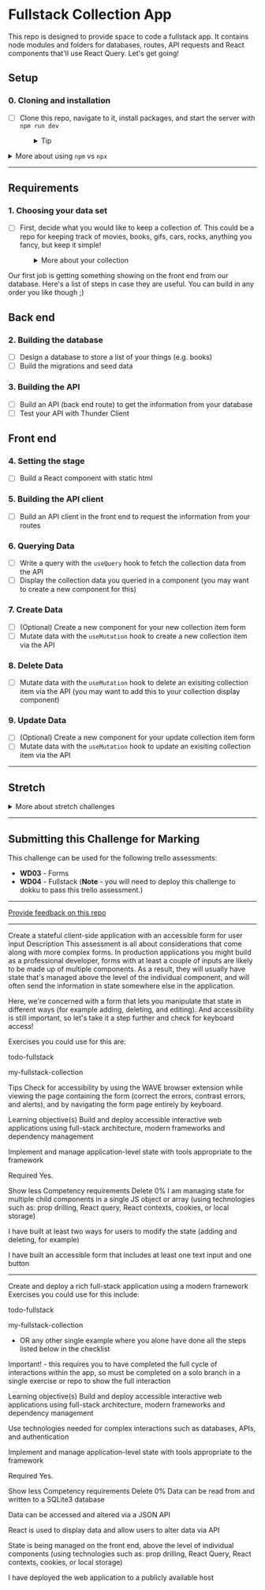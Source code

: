 # Fullstack Collection App

This repo is designed to provide space to code a fullstack app. It contains node modules and folders for databases, routes, API requests and React components that'll use React Query. Let's get going!

## Setup

### 0. Cloning and installation

- [ ] Clone this repo, navigate to it, install packages, and start the server with `npm run dev`
  <details style="padding-left: 2em">
    <summary>Tip</summary>

    You may also want to start a new branch
    ```sh
    cd my-fullstack-collection
    npm i
    git checkout -b <branchname>
    npm run dev
    ```
  </details>

<details>
  <summary>More about using <code>npm</code> vs <code>npx</code></summary>

  - When running knex, run `npm run knex <command>`, e.g. `npm run knex migrate:latest` rather than using `npx`
</details>

---

## Requirements

### 1. Choosing your data set

- [ ] First, decide what you would like to keep a collection of. This could be a repo for keeping track of movies, books, gifs, cars, rocks, anything you fancy, but keep it simple!
  <details style="padding-left: 2em">
    <summary>More about your collection</summary>

    **Note:** the aim is to have some simple data. If you think you might need more than one database table, or have lots of details you want to store, how could you simplify the information you're keeping track of? Leave more complex data until later in the project. For example, I want to keep track of books that I want to read, ones that I have read, and ones that I own. To start with though, let's keep track of the books themselves. My data might look like:

    |id|title|author|
    |---|---|---|
    | 1 | Ready Player One | Ernest Cline |
    | 2 | Throwing Rocks at the Google Bus | Douglas Rushkoff |

Our first job is getting something showing on the front end from our database. Here's a list of steps in case they are useful. You can build in any order you like though ;)

## Back end

### 2. Building the database

- [ ] Design a database to store a list of your things (e.g. books)
- [ ] Build the migrations and seed data

### 3. Building the API
- [ ] Build an API (back end route) to get the information from your database
- [ ] Test your API with Thunder Client

## Front end

### 4. Setting the stage
- [ ] Build a React component with static html

### 5. Building the API client
- [ ] Build an API client in the front end to request the information from your routes

### 6. Querying Data 
- [ ] Write a query with the `useQuery` hook to fetch the collection data from the API
- [ ] Display the collection data you queried in a component (you may want to create a new component for this)

### 7. Create Data
- [ ] (Optional) Create a new component for your new collection item form
- [ ] Mutate data with the `useMutation` hook to create a new collection item via the API 

### 8. Delete Data
- [ ] Mutate data with the `useMutation` hook to delete an exisiting collection item via the API (you may want to add this to your collection display component)

### 9. Update Data
- [ ] (Optional) Create a new component for your update collection item form
- [ ] Mutate data with the `useMutation` hook to update an exisiting collection item via the API 

---

## Stretch

<details>
  <summary>More about stretch challenges</summary>
  
  - Forms can be tough to build accessibly. First ensure all parts of your form can be reached and used with keyboard-only navigation. Then test your form page with the WAVE browser extension, and fix any accessibility issues it detects
  - Is there any complex data you chose to not include earlier or any way you could expand this dataset?
    - You might have some other information (e.g. unread books vs. read books) that should be included in your database design, and this may require adjusting your database design
  - Could you add an external API (maybe an inspirational quote in the footer?)
  - If you haven't already, CSS!
</details>

---

## Submitting this Challenge for Marking
This challenge can be used for the following trello assessments:

- **WD03** - Forms
- **WD04** - Fullstack (**Note** - you will need to deploy this challenge to dokku to pass this trello assessment.)

---
[Provide feedback on this repo](https://docs.google.com/forms/d/e/1FAIpQLSfw4FGdWkLwMLlUaNQ8FtP2CTJdGDUv6Xoxrh19zIrJSkvT4Q/viewform?usp=pp_url&entry.1958421517=my-fullstack-collection)


---

Create a stateful client-side application with an accessible form for user input
Description
This assessment is all about considerations that come along with more complex forms. In production applications you might build as a professional developer, forms with at least a couple of inputs are likely to be made up of multiple components. As a result, they will usually have state that's managed above the level of the individual component, and will often send the information in state somewhere else in the application.

Here, we're concerned with a form that lets you manipulate that state in different ways (for example adding, deleting, and editing). And accessibility is still important, so let's take it a step further and check for keyboard access!

Exercises you could use for this are:

todo-fullstack

my-fullstack-collection

Tips
Check for accessibility by using the WAVE browser extension while viewing the page containing the form (correct the errors, contrast errors, and alerts), and by navigating the form page entirely by keyboard.

Learning objective(s)
Build and deploy accessible interactive web applications using full-stack architecture, modern frameworks and dependency management

Implement and manage application-level state with tools appropriate to the framework

Required
Yes.


Show less
Competency requirements
Delete
0%
I am managing state for multiple child components in a single JS object or array (using technologies such as: prop drilling, React query, React contexts, cookies, or local storage)

I have built at least two ways for users to modify the state (adding and deleting, for example)

I have built an accessible form that includes at least one text input and one button


---


Create and deploy a rich full-stack application using a modern framework
Exercises you could use for this include:

todo-fullstack

my-fullstack-collection
- OR any other single example where you alone have done all the steps listed below in the checklist

Important! - this requires you to have completed the full cycle of interactions within the app, so must be completed on a solo branch in a single exercise or repo to show the full interaction

Learning objective(s)
Build and deploy accessible interactive web applications using full-stack architecture, modern frameworks and dependency management

Use technologies needed for complex interactions such as databases, APIs, and authentication

Implement and manage application-level state with tools appropriate to the framework

Required
Yes.


Show less
Competency requirements
Delete
0%
Data can be read from and written to a SQLite3 database

Data can be accessed and altered via a JSON API

React is used to display data and allow users to alter data via API

State is being managed on the front end, above the level of individual components (using technologies such as: prop drilling, React Query, React contexts, cookies, or local storage)

I have deployed the web application to a publicly available host

